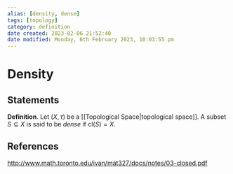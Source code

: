 ```yaml
---
alias: [density, dense]
tags: [topology]
category: definition
date created: 2023-02-06 21:52:40
date modified: Monday, 6th February 2023, 10:03:55 pm
---
```


# Density

## Statements

**Definition**. Let $(X,\tau)$ be a [[Topological Space|topological space]]. A subset $S\subseteq X$ is said to be _dense_ if $\mathrm{cl}(S)=X$.

## References

http://www.math.toronto.edu/ivan/mat327/docs/notes/03-closed.pdf